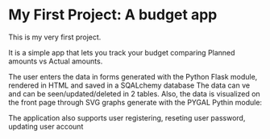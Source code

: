 # My First Project: A budget app

This is my very first project.

It is a simple app that lets you track your budget comparing Planned amounts vs Actual amounts.

The user enters the data in forms generated with the Python Flask module, rendered in HTML and saved in a SQALchemy database 
The data can ve and can be seen/updated/deleted in 2 tables.
Also, the data is visualized on the front page through SVG graphs generate with the PYGAL Pythin module:

The application also supports user registering, reseting user password, updating user account

